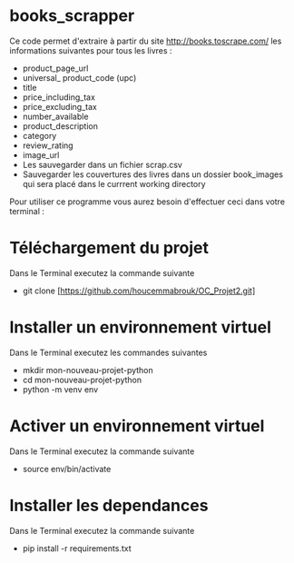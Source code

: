 # books_scrapper
Ce code permet d'extraire à partir du site http://books.toscrape.com/ les informations suivantes pour tous les livres :
- product_page_url
- universal_ product_code (upc)
- title
- price_including_tax
- price_excluding_tax
- number_available
- product_description
- category
- review_rating
- image_url
- Les sauvegarder dans un fichier scrap.csv
- Sauvegarder les couvertures des livres dans un dossier book_images qui sera placé dans le currrent working directory

Pour utiliser ce programme vous aurez besoin d'effectuer ceci dans votre terminal : 

# Téléchargement du projet
Dans le Terminal executez la commande suivante
- git clone [https://github.com/houcemmabrouk/OC_Projet2.git]

# Installer un environnement virtuel
Dans le Terminal executez les commandes suivantes
- mkdir mon-nouveau-projet-python
- cd mon-nouveau-projet-python
- python -m venv env

# Activer un environnement virtuel
Dans le Terminal executez la commande suivante
- source env/bin/activate

# Installer les dependances
Dans le Terminal executez la commande suivante
- pip install -r requirements.txt 
